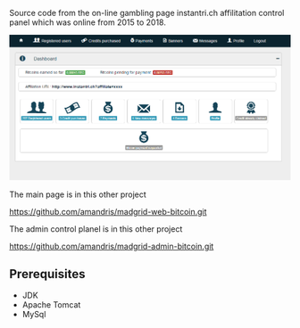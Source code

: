  Source code from the on-line gambling page instantri.ch affilitation control panel which was online from 2015 to 2018.
 
 ![Web interface](https://github.com/amandris/madgrid-affiliation/blob/master/webcontent/img/screenshot.png)
 
The main page is in this other project

https://github.com/amandris/madgrid-web-bitcoin.git


The admin control planel is in this other project

https://github.com/amandris/madgrid-admin-bitcoin.git

Prerequisites
-------------

* JDK
* Apache Tomcat
* MySql
